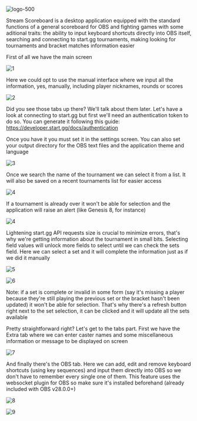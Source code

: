 ![logo-500](https://user-images.githubusercontent.com/100143610/193881093-a45bb6d2-acd9-439b-996d-f64ee961fddb.png)

Stream Scoreboard is a desktop application equipped with the standard functions of a general scoreboard for OBS and fighting games with some aditional traits: the ability to input keyboard shortcuts directly into OBS itself, searching and connecting to start.gg tournaments, making looking for tournaments and bracket matches information easier

First of all we have the main screen

![1](https://user-images.githubusercontent.com/100143610/195660544-c4aee492-dd1e-487f-82a9-4f3db9eec4af.png)

Here we could opt to use the manual interface where we input all the information, yes, manually, including player nicknames, rounds or scores 

![2](https://user-images.githubusercontent.com/100143610/195660574-677f3f8f-95ad-487c-8a81-e3958a58699f.png)

Did you see those tabs up there? We'll talk about them later. Let's have a look at connecting to start.gg but first we'll need an authentication token to do so. You can generate it following this guide: https://developer.start.gg/docs/authentication 

Once you have it you must set it in the settings screen. You can also set your output directory for the OBS text files and the application theme and language

![3](https://user-images.githubusercontent.com/100143610/195660616-433c63d9-8991-4eee-baec-ec87400e3a72.png)

Once we search the name of the tournament we can select it from a list. It will also be saved on a recent tournaments list for easier access 

![4](https://user-images.githubusercontent.com/100143610/195664056-b154434d-c6f1-41ab-9dc1-d94cf5cc6b2c.png)

If a tournament is already over it won't be able for selection and the application will raise an alert (like Genesis 8, for instance)

![4](https://user-images.githubusercontent.com/100143610/194766065-10c68471-adf9-4b73-988c-0d3e18cf95ce.png)

Lightening start.gg API requests size is crucial to minimize errors, that's why we're getting information about the tournament in small bits. Selecting field values will unlock more fields to select until we can check the sets field. Here we can select a set and it will complete the information just as if we did it manually

![5](https://user-images.githubusercontent.com/100143610/195884917-2b975614-e55b-4aa8-a328-cbf842f3866c.png)

![6](https://user-images.githubusercontent.com/100143610/195884933-46c44725-61de-4cab-81d5-ce59f9a0b899.png)

Note: if a set is complete or invalid in some form (say it's missing a player because they're still playing the previous set or the bracket hasn't been updated) it won't be able for selection. That's why there's a refresh button right next to the set selection, it can be clicked and it will update all the sets available

Pretty straightforward right? Let's get to the tabs part. First we have the Extra tab where we can enter caster names and some miscellaneous information or message to be displayed on screen

![7](https://user-images.githubusercontent.com/100143610/195661050-54ed18fe-3b4a-4c06-acd0-0534530b1b0f.png)

And finally there's the OBS tab. Here we can add, edit and remove keyboard shortcuts (using key sequences) and input them directly into OBS so we don't have to remember every single one of them. This feature uses the websocket plugin for OBS so make sure it's installed beforehand (already included with OBS v28.0.0+)

![8](https://user-images.githubusercontent.com/100143610/195661084-9585f9ec-8c66-421f-a9ee-a97b95e042f8.png)

![9](https://user-images.githubusercontent.com/100143610/195661095-3b77cf46-ec34-47f3-af0b-795f93660859.png)
